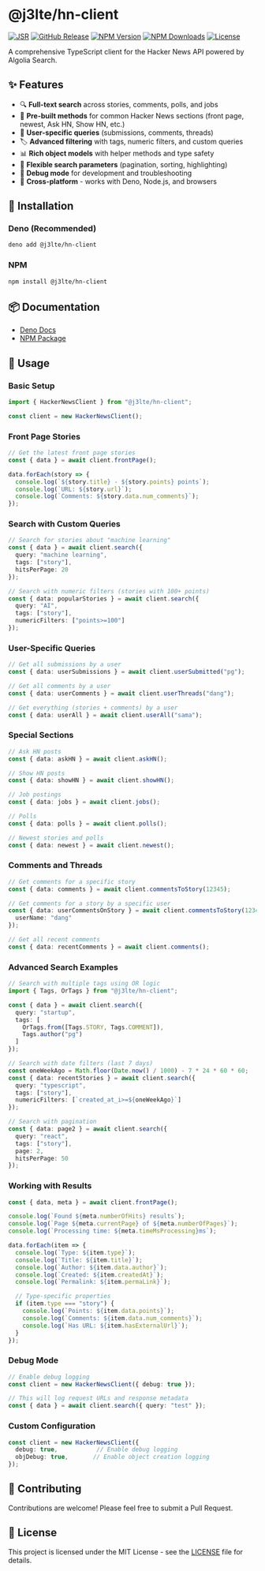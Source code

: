 # @j3lte/hn-client

[![JSR](https://jsr.io/badges/@j3lte/hn-client)](https://jsr.io/@j3lte/hn-client)
[![GitHub Release](https://img.shields.io/github/v/release/j3lte/hn-client)](https://github.com/j3lte/hn-client/releases/latest)
[![NPM Version](https://img.shields.io/npm/v/@j3lte/hn-client)](https://www.npmjs.com/package/@j3lte/hn-client)
[![NPM Downloads](https://img.shields.io/npm/dm/@j3lte/hn-client)](https://www.npmjs.com/package/@j3lte/hn-client)
[![License](https://img.shields.io/github/license/j3lte/hn-client)](https://github.com/j3lte/hn-client/blob/main/LICENSE)

A comprehensive TypeScript client for the Hacker News API powered by Algolia Search.

## ✨ Features

- 🔍 **Full-text search** across stories, comments, polls, and jobs
- 📰 **Pre-built methods** for common Hacker News sections (front page, newest, Ask HN, Show HN, etc.)
- 👤 **User-specific queries** (submissions, comments, threads)
- 🏷️ **Advanced filtering** with tags, numeric filters, and custom queries
- 📊 **Rich object models** with helper methods and type safety
- 🎯 **Flexible search parameters** (pagination, sorting, highlighting)
- 🐛 **Debug mode** for development and troubleshooting
- 📱 **Cross-platform** - works with Deno, Node.js, and browsers

## 🚀 Installation

### Deno (Recommended)

```bash
deno add @j3lte/hn-client
```

### NPM

```bash
npm install @j3lte/hn-client
```

## 📦 Documentation

- [Deno Docs](https://jsr.io/@j3lte/hn-client/doc)
- [NPM Package](https://www.npmjs.com/package/@j3lte/hn-client)

## 📖 Usage

### Basic Setup

```ts
import { HackerNewsClient } from "@j3lte/hn-client";

const client = new HackerNewsClient();
```

### Front Page Stories

```ts
// Get the latest front page stories
const { data } = await client.frontPage();

data.forEach(story => {
  console.log(`${story.title} - ${story.points} points`);
  console.log(`URL: ${story.url}`);
  console.log(`Comments: ${story.data.num_comments}`);
});
```

### Search with Custom Queries

```ts
// Search for stories about "machine learning"
const { data } = await client.search({
  query: "machine learning",
  tags: ["story"],
  hitsPerPage: 20
});

// Search with numeric filters (stories with 100+ points)
const { data: popularStories } = await client.search({
  query: "AI",
  tags: ["story"],
  numericFilters: ["points>=100"]
});
```

### User-Specific Queries

```ts
// Get all submissions by a user
const { data: userSubmissions } = await client.userSubmitted("pg");

// Get all comments by a user
const { data: userComments } = await client.userThreads("dang");

// Get everything (stories + comments) by a user
const { data: userAll } = await client.userAll("sama");
```

### Special Sections

```ts
// Ask HN posts
const { data: askHN } = await client.askHN();

// Show HN posts
const { data: showHN } = await client.showHN();

// Job postings
const { data: jobs } = await client.jobs();

// Polls
const { data: polls } = await client.polls();

// Newest stories and polls
const { data: newest } = await client.newest();
```

### Comments and Threads

```ts
// Get comments for a specific story
const { data: comments } = await client.commentsToStory(12345);

// Get comments for a story by a specific user
const { data: userCommentsOnStory } = await client.commentsToStory(12345, {
  userName: "dang"
});

// Get all recent comments
const { data: recentComments } = await client.comments();
```

### Advanced Search Examples

```ts
// Search with multiple tags using OR logic
import { Tags, OrTags } from "@j3lte/hn-client";

const { data } = await client.search({
  query: "startup",
  tags: [
    OrTags.from([Tags.STORY, Tags.COMMENT]),
    Tags.author("pg")
  ]
});

// Search with date filters (last 7 days)
const oneWeekAgo = Math.floor(Date.now() / 1000) - 7 * 24 * 60 * 60;
const { data: recentStories } = await client.search({
  query: "typescript",
  tags: ["story"],
  numericFilters: [`created_at_i>=${oneWeekAgo}`]
});

// Search with pagination
const { data: page2 } = await client.search({
  query: "react",
  tags: ["story"],
  page: 2,
  hitsPerPage: 50
});
```

### Working with Results

```ts
const { data, meta } = await client.frontPage();

console.log(`Found ${meta.numberOfHits} results`);
console.log(`Page ${meta.currentPage} of ${meta.numberOfPages}`);
console.log(`Processing time: ${meta.timeMsProcessing}ms`);

data.forEach(item => {
  console.log(`Type: ${item.type}`);
  console.log(`Title: ${item.title}`);
  console.log(`Author: ${item.data.author}`);
  console.log(`Created: ${item.createdAt}`);
  console.log(`Permalink: ${item.permaLink}`);

  // Type-specific properties
  if (item.type === "story") {
    console.log(`Points: ${item.data.points}`);
    console.log(`Comments: ${item.data.num_comments}`);
    console.log(`Has URL: ${item.hasExternalUrl}`);
  }
});
```

### Debug Mode

```ts
// Enable debug logging
const client = new HackerNewsClient({ debug: true });

// This will log request URLs and response metadata
const { data } = await client.search({ query: "test" });
```

### Custom Configuration

```ts
const client = new HackerNewsClient({
  debug: true,           // Enable debug logging
  objDebug: true,       // Enable object creation logging
});
```

## 🤝 Contributing

Contributions are welcome! Please feel free to submit a Pull Request.

## 📄 License

This project is licensed under the MIT License - see the [LICENSE](./LICENSE) file for details.
